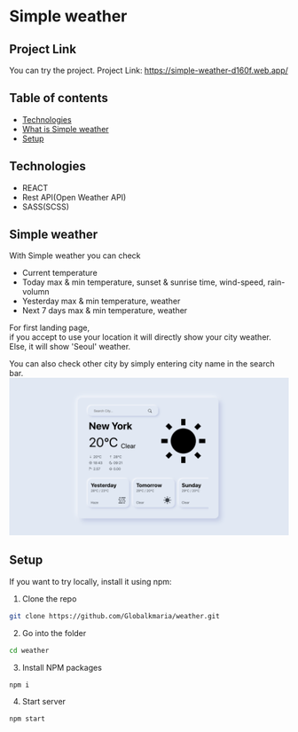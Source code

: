 # Simple weather

## Project Link

You can try the project.
Project Link: <https://simple-weather-d160f.web.app/>

## Table of contents

- [Technologies](#technologies)
- [What is Simple weather](#Simple-weather)
- [Setup](#Setup)

## Technologies

- REACT
- Rest API(Open Weather API)
- SASS(SCSS)

## Simple weather

With Simple weather you can check

- Current temperature
- Today max & min temperature, sunset & sunrise time, wind-speed, rain-volumn
- Yesterday max & min temperature, weather
- Next 7 days max & min temperature, weather

For first landing page,
<br>
if you accept to use your location it will directly show your city weather.
<br>
Else, it will show 'Seoul' weather.

You can also check other city by simply entering city name in the search bar.
<br>
<img src="./src/images/weather.png" width="600">

## Setup

If you want to try locally, install it using npm:

1. Clone the repo

```bash
git clone https://github.com/Globalkmaria/weather.git
```

2. Go into the folder

```bash
cd weather
```

3. Install NPM packages

```bash
npm i
```

4. Start server

```bash
npm start
```
